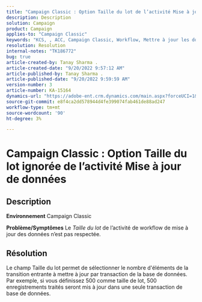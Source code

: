 ```yaml
---
title: "Campaign Classic : Option Taille du lot de l’activité Mise à jour de données ignorée"
description: Description
solution: Campaign
product: Campaign
applies-to: "Campaign Classic"
keywords: "KCS, , ACC, Campaign Classic, Workflow, Mettre à jour les données, Taille du lot"
resolution: Resolution
internal-notes: "TK186772"
bug: true
article-created-by: Tanay Sharma .
article-created-date: "9/20/2022 9:57:12 AM"
article-published-by: Tanay Sharma .
article-published-date: "9/20/2022 9:59:59 AM"
version-number: 3
article-number: KA-15164
dynamics-url: "https://adobe-ent.crm.dynamics.com/main.aspx?forceUCI=1&pagetype=entityrecord&etn=knowledgearticle&id=e9123394-ca38-ed11-9db1-002248086735"
source-git-commit: e8f4ca2dd578944d4fe399074fab461de88ad247
workflow-type: tm+mt
source-wordcount: '90'
ht-degree: 3%

---
```


# Campaign Classic : Option Taille du lot ignorée de l’activité Mise à jour de données

## Description

<b>Environnement</b>
Campaign Classic


<b>Problème/Symptômes</b>
Le *Taille du lot* de l’activité de workflow de mise à jour des données n’est pas respectée.




## Résolution


Le champ Taille du lot permet de sélectionner le nombre d&#39;éléments de la transition entrante à mettre à jour par transaction de la base de données. Par exemple, si vous définissez 500 comme taille de lot, 500 enregistrements traités seront mis à jour dans une seule transaction de base de données.


